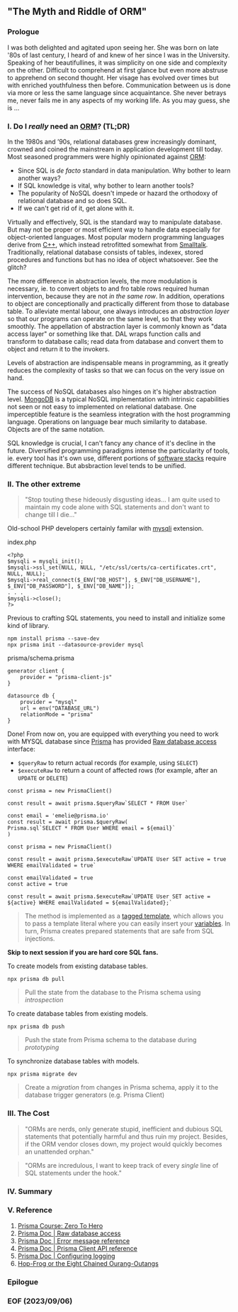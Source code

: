 
## "The Myth and Riddle of ORM"

### Prologue
I was both delighted and agitated upon seeing her. She was born on late '80s of last century, I heard of and knew of her since I was in the University. Speaking of her beautifullines, it was simplicity on one side and complexity on the other. Difficult to comprehend at first glance but even more abstruse to apprehend on second thought. Her visage has evolved over times but with enriched youthfulness then before. Communication between us is done via more or less the same language since acquaintance. She never betrays me, never fails me in any aspects of my working life. As you may guess, she is ... 


### I. Do I *really* need an [ORM](https://www.mongodb.com/developer/products/mongodb/mongodb-orms-odms-libraries/)? (TL;DR)
In the 1980s and ’90s, relational databases grew increasingly dominant, crowned and coined the mainstream in application development till today. Most seasoned programmers were highly opinionated against [ORM](https://www.prisma.io/dataguide/types/relational/what-is-an-orm): 
- Since SQL is *de facto* standard in data manipulation. Why bother to learn another ways? 
- If SQL knowledge is vital, why bother to learn another tools? 
- The popularity of NoSQL doesn't impede or hazard the orthodoxy of relational database and so does SQL. 
- If we can't get rid of it, get alone with it. 

Virtually and effectively, SQL is the standard way to manipulate database. But may not be proper or most efficient way to handle data especially for object-oriented languages. Most popular modern programming languages derive from [C++](https://www.w3schools.com/cpp/cpp_intro.asp), which instead retrofitted somewhat from [Smalltalk](https://en.wikipedia.org/wiki/Smalltalk). Traditionally, relational database consists of tables, indexex, stored procedures and functions but has no idea of object whatsoever. See the glitch? 

The more difference in abstraction levels, the more modulation is necessary, ie. to convert objets to and fro table rows required human intervention, because they are not *in the same row*. In addition, operations to object are conceptionally and practically different from those to database table. To alleviate mental labour, one always introduces an *abstraction layer* so that our programs can operate on the same level, so that they work smoothly. The appellation of abstraction layer is commonly known as "data access layer" or something like that. DAL wraps function calls and transform to database calls; read data from database and convert them to object and return it to the invokers. 

Levels of abstraction are indispensable means in programming, as it greatly reduces the complexity of tasks so that we can focus on the very issue on hand. 

The success of NoSQL databases also hinges on it's higher abstraction level. [MongoDB](https://www.mongodb.com/) is a typical NoSQL implementation with intrinsic capabilities not seen or not easy to implemented on relational database. One imperceptible feature is the seamless integration with the host programming language. Operations on language bear much similarity to database. Objects are of the same notation. 

SQL knowledge is crucial, I can't fancy any chance of it's decline in the future. Diversified programming paradigms intense the particularity of tools, ie. every tool has it's own use, different portions of [software stacks](https://www.mongodb.com/basics/technology-stack) require different technique. But absbraction level tends to be unified. 


### II. The other extreme
> "Stop touting these hideously disgusting ideas... I am quite used to maintain my code alone with SQL statements and don't want to change till I die..." 

Old-school PHP developers certainly familar with [mysqli](https://www.php.net/manual/en/book.mysqli.php) extension. 

index.php
```
<?php
$mysqli = mysqli_init();
$mysqli->ssl_set(NULL, NULL, "/etc/ssl/certs/ca-certificates.crt", NULL, NULL);
$mysqli->real_connect($_ENV["DB_HOST"], $_ENV["DB_USERNAME"], $_ENV["DB_PASSWORD"], $_ENV["DB_NAME"]);
. . . 
$mysqli->close();
?>
```

Previous to crafting SQL statements, you need to install and initialize some kind of library. 
```
npm install prisma --save-dev
npx prisma init --datasource-provider mysql
```

prisma/schema.prisma
```
generator client {
    provider = "prisma-client-js"
}

datasource db {
    provider = "mysql"
    url = env("DATABASE_URL")
    relationMode = "prisma"
}
```

Done! From now on, you are equipped with everything you need to work with MYSQL database since [Prisma](https://www.prisma.io/) has provided [Raw database access](https://www.prisma.io/docs/concepts/components/prisma-client/raw-database-access) interface: 

- `$queryRaw` to return actual records (for example, using `SELECT`)
- `$executeRaw` to return a count of affected rows (for example, after an `UPDATE` or `DELETE`)

```
const prisma = new PrismaClient()

const result = await prisma.$queryRaw`SELECT * FROM User`

const email = 'emelie@prisma.io'
const result = await prisma.$queryRaw(
Prisma.sql`SELECT * FROM User WHERE email = ${email}`
)
```

```
const prisma = new PrismaClient()

const result = await prisma.$executeRaw`UPDATE User SET active = true WHERE emailValidated = true`

const emailValidated = true
const active = true

const result = await prisma.$executeRaw`UPDATE User SET active = ${active} WHERE emailValidated = ${emailValidated};`
```

> The method is implemented as a [tagged template](https://developer.mozilla.org/en-US/docs/Web/JavaScript/Reference/Template_literals#tagged_templates), which allows you to pass a template literal where you can easily insert your [variables](https://www.prisma.io/docs/concepts/components/prisma-client/raw-database-access#using-variables). In turn, Prisma creates prepared statements that are safe from SQL injections. 

**Skip to next session if you are hard core SQL fans.** 

To create models from existing database tables. 
```
npx prisma db pull
```
> Pull the state from the database to the Prisma schema using *introspection*

To create database tables from existing models. 
```
npx prisma db push
```
> Push the state from Prisma schema to the database during *prototyping*

To synchronize database tables with models. 
```
npx prisma migrate dev
```
> Create a *migration* from changes in Prisma schema, apply it to the database trigger generators (e.g. Prisma Client)


### III. The Cost 
> "ORMs are nerds, only generate stupid, inefficient and dubious SQL statements that potentially harmful and thus ruin my project. Besides, if the ORM vendor closes down, my project would quickly becomes an unattended orphan." 

> "ORMs are incredulous, I want to keep track of every *single* line of SQL statements under the hook."


### IV. Summary 

### V. Reference
1. [Prisma Course: Zero To Hero](https://youtu.be/yW6HnMUAWNU)
2. [Prisma Doc | Raw database access](https://www.prisma.io/docs/concepts/components/prisma-client/raw-database-access)
3. [Prisma Doc | Error message reference](https://www.prisma.io/docs/reference/api-reference/error-reference)
4. [Prisma Doc | Prisma Client API reference](https://www.prisma.io/docs/reference/api-reference/prisma-client-reference#prismaclient)
5. [Prisma Doc | Configuring logging](https://www.prisma.io/docs/concepts/components/prisma-client/working-with-prismaclient/logging)
5. [Hop-Frog or the Eight Chained Ourang-Outangs](https://poemuseum.org/hop-frog/)


### Epilogue

### EOF (2023/09/06)
